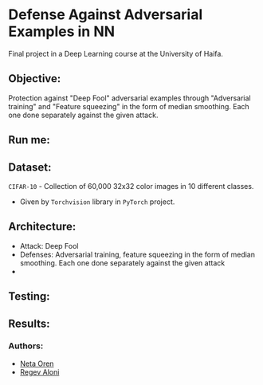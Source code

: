 # Defense Against Adversarial Examples in NN
Final project in a Deep Learning course at the University of Haifa. 

## Objective:
Protection against "Deep Fool" adversarial examples through "Adversarial training" and "Feature squeezing" in the form of median smoothing. Each one done separately against the given attack.

## Run me:

## Dataset:
`CIFAR-10` - Collection of 60,000 32x32 color images in 10 different classes.
* Given by `Torchvision` library in `PyTorch` project.

## Architecture:
* Attack: Deep Fool
* Defenses: Adversarial training, feature squeezing in the form of median smoothing. Each one done separately against the given attack
* 
## Testing:

## Results:

### Authors: 
* [Neta Oren](https://github.com/n242)
* [Regev Aloni](https://github.com/AloniRegev)
